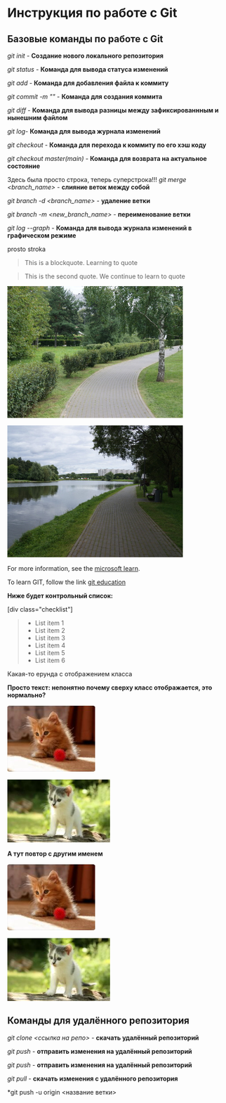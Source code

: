 # Инструкция по работе с Git

## Базовые команды по работе с Git

*git init* - **Создание нового локального репозитория**

*git status* - **Команда для вывода статуса изменений**

*git add* - **Команда для добавления файла к коммиту**

*git commit -m "<message>"* - **Команда для создания коммита**

*git diff* - **Команда для вывода разницы между зафиксированнным и нынешним файлом**

*git log*- **Команда для вывода журнала изменений**

*git checkout <commit code>* - **Команда для перехода к коммиту по его хэш коду**

*git checkout master(main)* - **Команда для возврата на актуальное состояние**

Здесь была просто строка, теперь суперстрока!!!
*git merge <branch_name>* - **слияние веток между собой**

*git branch -d <branch_name>* - **удаление ветки**

*git branch -m <new_branch_name>* - **переименование ветки**

*git log --graph* - **Команда для вывода журнала изменений в графическом режиме**

prosto stroka

> This is a blockquote. Learning to quote

> This is the second quote. We continue to learn to quote

![парковая дорожка1](images/sample1.jpg)

![парковая дорожка2](images/sample2.jpg)

For more information, see the [microsoft learn](https://learn.microsoft.com/ru-ru/contribute/markdown-reference).

To learn GIT, follow the link [git education](https://habr.com/ru/post/541258/)

**Ниже будет контрольный список:**

 [div class="checklist"]
> * List item 1
> * List item 2
> * List item 3
> * List item 4
> * List item 5
> * List item 6

Какая-то ерунда с отображением класса

**Просто текст: непонятно почему сверху класс отображается, это нормально?**

![котик №1](images/kotik1.jpg)

![котик №2](images/kotik2.jpg)

**А тут повтор с другим именем**

![кот №1](images/kotik1.jpg)

![кот №2](images/kotik2.jpg)

## Команды для удалённого репозитория

*git clone <ссылка на репо>* - **скачать удалённый репозиторий**

*git push* - **отправить изменения на удалённый репозиторий**

*git push* - **отправить изменения на удалённый репозиторий**

*git pull* - **скачать изменения с удалённого репозитория**

*git push -u origin <название ветки>
